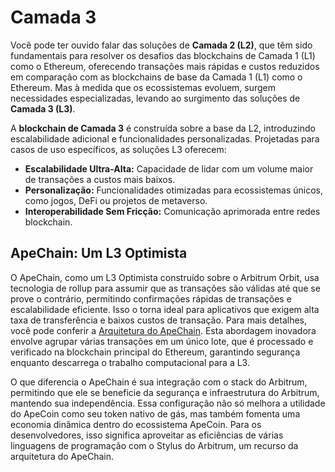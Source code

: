# Camada 3

Você pode ter ouvido falar das soluções de **Camada 2 (L2)**, que têm sido fundamentais para resolver os desafios das blockchains de Camada 1 (L1) como o Ethereum, oferecendo transações mais rápidas e custos reduzidos em comparação com as blockchains de base da Camada 1 (L1) como o Ethereum. Mas à medida que os ecossistemas evoluem, surgem necessidades especializadas, levando ao surgimento das soluções de **Camada 3 (L3)**.

A **blockchain de Camada 3** é construída sobre a base da L2, introduzindo escalabilidade adicional e funcionalidades personalizadas. Projetadas para casos de uso específicos, as soluções L3 oferecem:

- **Escalabilidade Ultra-Alta:** Capacidade de lidar com um volume maior de transações a custos mais baixos.
- **Personalização:** Funcionalidades otimizadas para ecossistemas únicos, como jogos, DeFi ou projetos de metaverso.
- **Interoperabilidade Sem Fricção:** Comunicação aprimorada entre redes blockchain.

## ApeChain: Um L3 Optimista

O ApeChain, como um L3 Optimista construído sobre o Arbitrum Orbit, usa tecnologia de rollup para assumir que as transações são válidas até que se prove o contrário, permitindo confirmações rápidas de transações e escalabilidade eficiente. Isso o torna ideal para aplicativos que exigem alta taxa de transferência e baixos custos de transação. Para mais detalhes, você pode conferir a [Arquitetura do ApeChain](https://docs.apechain.com/architecture). Esta abordagem inovadora envolve agrupar várias transações em um único lote, que é processado e verificado na blockchain principal do Ethereum, garantindo segurança enquanto descarrega o trabalho computacional para a L3.

O que diferencia o ApeChain é sua integração com o stack do Arbitrum, permitindo que ele se beneficie da segurança e infraestrutura do Arbitrum, mantendo sua independência. Essa configuração não só melhora a utilidade do ApeCoin como seu token nativo de gás, mas também fomenta uma economia dinâmica dentro do ecossistema ApeCoin. Para os desenvolvedores, isso significa aproveitar as eficiências de várias linguagens de programação com o Stylus do Arbitrum, um recurso da arquitetura do ApeChain.
